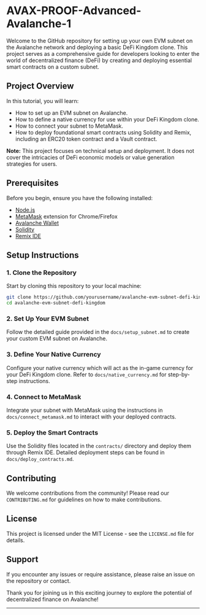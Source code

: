 # AVAX-PROOF-Advanced-Avalanche-1

Welcome to the GitHub repository for setting up your own EVM subnet on the Avalanche network and deploying a basic DeFi Kingdom clone. This project serves as a comprehensive guide for developers looking to enter the world of decentralized finance (DeFi) by creating and deploying essential smart contracts on a custom subnet.

## Project Overview

In this tutorial, you will learn:
- How to set up an EVM subnet on Avalanche.
- How to define a native currency for use within your DeFi Kingdom clone.
- How to connect your subnet to MetaMask.
- How to deploy foundational smart contracts using Solidity and Remix, including an ERC20 token contract and a Vault contract.

**Note:** This project focuses on technical setup and deployment. It does not cover the intricacies of DeFi economic models or value generation strategies for users.

## Prerequisites

Before you begin, ensure you have the following installed:
- [Node.js](https://nodejs.org/en/download/)
- [MetaMask](https://metamask.io/) extension for Chrome/Firefox
- [Avalanche Wallet](https://wallet.avax.network/)
- [Solidity](https://soliditylang.org/)
- [Remix IDE](https://remix.ethereum.org/)

## Setup Instructions

### 1. Clone the Repository

Start by cloning this repository to your local machine:

```bash
git clone https://github.com/yourusername/avalanche-evm-subnet-defi-kingdom.git
cd avalanche-evm-subnet-defi-kingdom
```

### 2. Set Up Your EVM Subnet

Follow the detailed guide provided in the `docs/setup_subnet.md` to create your custom EVM subnet on Avalanche.

### 3. Define Your Native Currency

Configure your native currency which will act as the in-game currency for your DeFi Kingdom clone. Refer to `docs/native_currency.md` for step-by-step instructions.

### 4. Connect to MetaMask

Integrate your subnet with MetaMask using the instructions in `docs/connect_metamask.md` to interact with your deployed contracts.

### 5. Deploy the Smart Contracts

Use the Solidity files located in the `contracts/` directory and deploy them through Remix IDE. Detailed deployment steps can be found in `docs/deploy_contracts.md`.

## Contributing

We welcome contributions from the community! Please read our `CONTRIBUTING.md` for guidelines on how to make contributions.

## License

This project is licensed under the MIT License - see the `LICENSE.md` file for details.

## Support

If you encounter any issues or require assistance, please raise an issue on the repository or contact.

Thank you for joining us in this exciting journey to explore the potential of decentralized finance on Avalanche!
- - -
